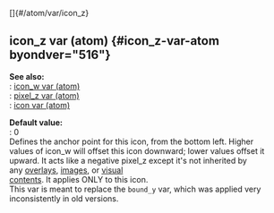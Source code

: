 []{#/atom/var/icon_z}    
## icon_z var (atom) {#icon_z-var-atom byondver="516"}    
**See also:**    
:   [icon_w var (atom)](/ref/atom/var/icon_w)    
:   [pixel_z var (atom)](/ref/atom/var/pixel_z)    
:   [icon var (atom)](/ref/atom/var/icon)    
<!-- -->    
**Default value:**    
:   0    
Defines the anchor point for this icon, from the bottom left. Higher    
values of icon_w will offset this icon downward; lower values offset it    
upward. It acts like a negative pixel_z except it\'s not inherited by    
any [overlays](/ref/atom/var/overlays), [images](/ref/image), or [visual    
contents](/ref/atom/var/vis_contents). It applies ONLY to this icon.    
This var is meant to replace the `bound_y` var, which was applied very    
inconsistently in old versions.  